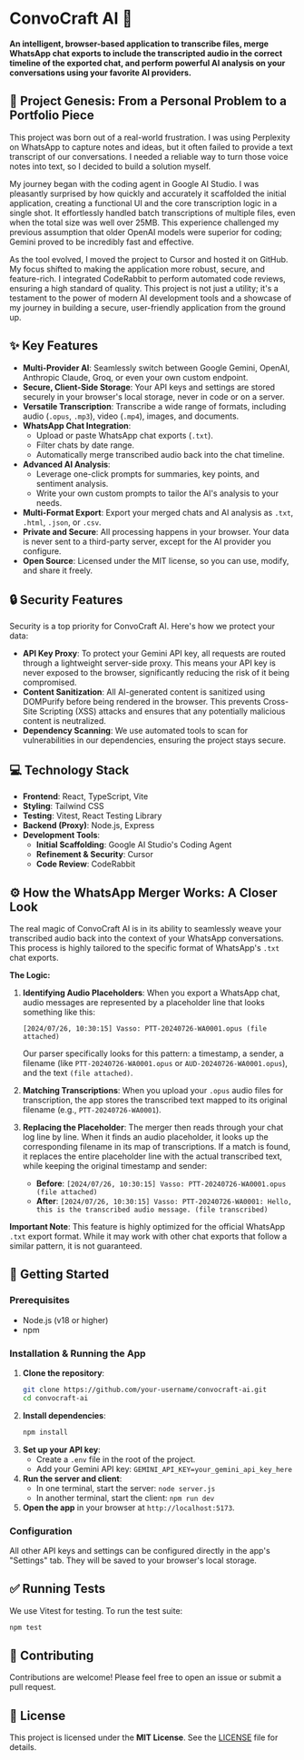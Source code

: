 
# ConvoCraft AI 🚀

**An intelligent, browser-based application to transcribe files, merge WhatsApp chat exports to include the transcripted audio in the correct timeline of the exported chat, and perform powerful AI analysis on your conversations using your favorite AI providers.**

## 📖 Project Genesis: From a Personal Problem to a Portfolio Piece

This project was born out of a real-world frustration. I was using Perplexity on WhatsApp to capture notes and ideas, but it often failed to provide a text transcript of our conversations. I needed a reliable way to turn those voice notes into text, so I decided to build a solution myself.

My journey began with the coding agent in Google AI Studio. I was pleasantly surprised by how quickly and accurately it scaffolded the initial application, creating a functional UI and the core transcription logic in a single shot. It effortlessly handled batch transcriptions of multiple files, even when the total size was well over 25MB. This experience challenged my previous assumption that older OpenAI models were superior for coding; Gemini proved to be incredibly fast and effective.

As the tool evolved, I moved the project to Cursor and hosted it on GitHub. My focus shifted to making the application more robust, secure, and feature-rich. I integrated CodeRabbit to perform automated code reviews, ensuring a high standard of quality. This project is not just a utility; it's a testament to the power of modern AI development tools and a showcase of my journey in building a secure, user-friendly application from the ground up.

## ✨ Key Features

-   **Multi-Provider AI**: Seamlessly switch between Google Gemini, OpenAI, Anthropic Claude, Groq, or even your own custom endpoint.
-   **Secure, Client-Side Storage**: Your API keys and settings are stored securely in your browser's local storage, never in code or on a server.
-   **Versatile Transcription**: Transcribe a wide range of formats, including audio (`.opus`, `.mp3`), video (`.mp4`), images, and documents.
-   **WhatsApp Chat Integration**:
    -   Upload or paste WhatsApp chat exports (`.txt`).
    -   Filter chats by date range.
    -   Automatically merge transcribed audio back into the chat timeline.
-   **Advanced AI Analysis**:
    -   Leverage one-click prompts for summaries, key points, and sentiment analysis.
    -   Write your own custom prompts to tailor the AI's analysis to your needs.
-   **Multi-Format Export**: Export your merged chats and AI analysis as `.txt`, `.html`, `.json`, or `.csv`.
-   **Private and Secure**: All processing happens in your browser. Your data is never sent to a third-party server, except for the AI provider you configure.
-   **Open Source**: Licensed under the MIT license, so you can use, modify, and share it freely.

## 🔒 Security Features

Security is a top priority for ConvoCraft AI. Here's how we protect your data:

-   **API Key Proxy**: To protect your Gemini API key, all requests are routed through a lightweight server-side proxy. This means your API key is never exposed to the browser, significantly reducing the risk of it being compromised.
-   **Content Sanitization**: All AI-generated content is sanitized using DOMPurify before being rendered in the browser. This prevents Cross-Site Scripting (XSS) attacks and ensures that any potentially malicious content is neutralized.
-   **Dependency Scanning**: We use automated tools to scan for vulnerabilities in our dependencies, ensuring the project stays secure.

## 💻 Technology Stack

-   **Frontend**: React, TypeScript, Vite
-   **Styling**: Tailwind CSS
-   **Testing**: Vitest, React Testing Library
-   **Backend (Proxy)**: Node.js, Express
-   **Development Tools**:
    -   **Initial Scaffolding**: Google AI Studio's Coding Agent
    -   **Refinement & Security**: Cursor
    -   **Code Review**: CodeRabbit

## ⚙️ How the WhatsApp Merger Works: A Closer Look

The real magic of ConvoCraft AI is in its ability to seamlessly weave your transcribed audio back into the context of your WhatsApp conversations. This process is highly tailored to the specific format of WhatsApp's `.txt` chat exports.

**The Logic:**

1.  **Identifying Audio Placeholders**: When you export a WhatsApp chat, audio messages are represented by a placeholder line that looks something like this:
    ```
    [2024/07/26, 10:30:15] Vasso: PTT-20240726-WA0001.opus (file attached)
    ```
    Our parser specifically looks for this pattern: a timestamp, a sender, a filename (like `PTT-20240726-WA0001.opus` or `AUD-20240726-WA0001.opus`), and the text `(file attached)`.

2.  **Matching Transcriptions**: When you upload your `.opus` audio files for transcription, the app stores the transcribed text mapped to its original filename (e.g., `PTT-20240726-WA0001`).

3.  **Replacing the Placeholder**: The merger then reads through your chat log line by line. When it finds an audio placeholder, it looks up the corresponding filename in its map of transcriptions. If a match is found, it replaces the entire placeholder line with the actual transcribed text, while keeping the original timestamp and sender:
    *   **Before**: `[2024/07/26, 10:30:15] Vasso: PTT-20240726-WA0001.opus (file attached)`
    *   **After**: `[2024/07/26, 10:30:15] Vasso: PTT-20240726-WA0001: Hello, this is the transcribed audio message. (file transcribed)`

**Important Note**: This feature is highly optimized for the official WhatsApp `.txt` export format. While it may work with other chat exports that follow a similar pattern, it is not guaranteed.

## 🚀 Getting Started

### Prerequisites

-   Node.js (v18 or higher)
-   npm

### Installation & Running the App

1.  **Clone the repository**:
    ```bash
    git clone https://github.com/your-username/convocraft-ai.git
    cd convocraft-ai
    ```
2.  **Install dependencies**:
    ```bash
    npm install
    ```
3.  **Set up your API key**:
    -   Create a `.env` file in the root of the project.
    -   Add your Gemini API key: `GEMINI_API_KEY=your_gemini_api_key_here`
4.  **Run the server and client**:
    -   In one terminal, start the server: `node server.js`
    -   In another terminal, start the client: `npm run dev`
5.  **Open the app** in your browser at `http://localhost:5173`.

### Configuration

All other API keys and settings can be configured directly in the app's "Settings" tab. They will be saved to your browser's local storage.

## ✅ Running Tests

We use Vitest for testing. To run the test suite:

```bash
npm test
```

## 🤝 Contributing

Contributions are welcome! Please feel free to open an issue or submit a pull request.

## 📄 License

This project is licensed under the **MIT License**. See the [LICENSE](LICENSE) file for details.
